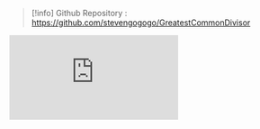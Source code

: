 > [!info]
> Github Repository : https://github.com/stevengogogo/GreatestCommonDivisor


![](https://raw.githubusercontent.com/stevengogogo/GreatestCommonDivisor/main/README.md ':include')